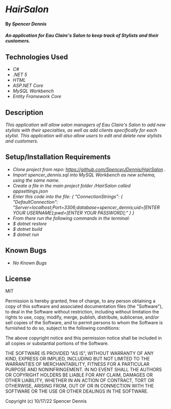 # _HairSalon_

#### By _**Spencer Dennis**_

#### _An application for Eau Claire's Salon to keep track of Stylists and their customers._

## Technologies Used

* _C#_
* _.NET 5_
* _HTML_
* _ASP.NET Core_
* _MySQL Workbench_
* _Entity Framework Core_

## Description

_This application will allow salon managers of Eau Claire's Salon to add new stylists with their specialties, as well as add clients specifically for each stylist. This application will also allow users to edit and delete new stylists and customers._

## Setup/Installation Requirements

* _Clone project from repo: https://github.com/SpencerJDennis/HairSalon ._
* _Import spencer_dennis.sql into MySQL Workbench as new schema, using the same name._
* _Create a file in the main project folder /HairSalon called appsettings.json_
* _Enter this code into the file: 
{
  "ConnectionStrings": {
      "DefaultConnection": "Server=localhost;Port=3306;database=spencer_dennis;uid=[ENTER YOUR USERNAME];pwd=[ENTER YOUR PASSWORD];"
  }
}_
* _From there run the following commands in the terminal:_
* _$ dotnet restore_
* _$ dotnet build_
* _$ dotnet run_

## Known Bugs

* _No Known Bugs_

## License

MIT

Permission is hereby granted, free of charge, to any person obtaining a copy of this software and associated documentation files (the "Software"), to deal in the Software without restriction, including without limitation the rights to use, copy, modify, merge, publish, distribute, sublicense, and/or sell copies of the Software, and to permit persons to whom the Software is furnished to do so, subject to the following conditions:

The above copyright notice and this permission notice shall be included in all copies or substantial portions of the Software.

THE SOFTWARE IS PROVIDED "AS IS", WITHOUT WARRANTY OF ANY KIND, EXPRESS OR IMPLIED, INCLUDING BUT NOT LIMITED TO THE WARRANTIES OF MERCHANTABILITY, FITNESS FOR A PARTICULAR PURPOSE AND NONINFRINGEMENT. IN NO EVENT SHALL THE AUTHORS OR COPYRIGHT HOLDERS BE LIABLE FOR ANY CLAIM, DAMAGES OR OTHER LIABILITY, WHETHER IN AN ACTION OF CONTRACT, TORT OR OTHERWISE, ARISING FROM, OUT OF OR IN CONNECTION WITH THE SOFTWARE OR THE USE OR OTHER DEALINGS IN THE SOFTWARE.

Copyright (c) 10/17/22 Spencer Dennis